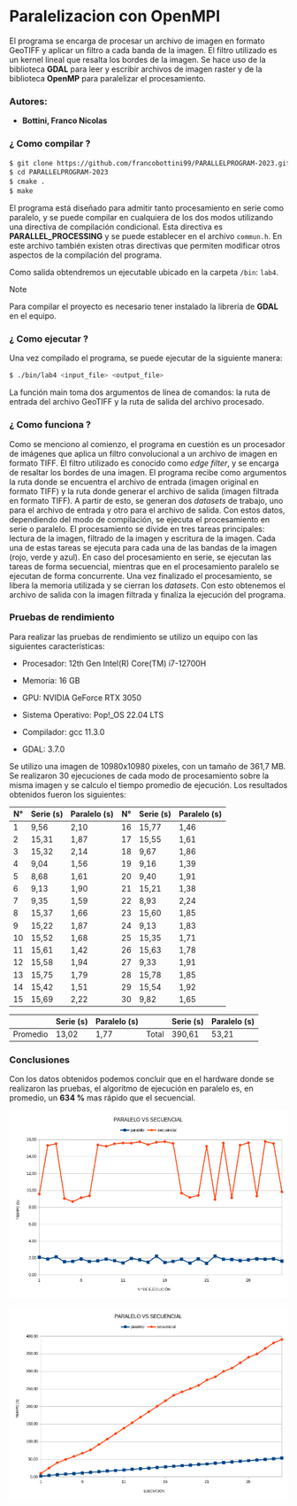# Paralelizacion con OpenMPI

El programa se encarga de procesar un archivo de imagen en formato GeoTIFF y aplicar un filtro a cada banda de la imagen. El filtro utilizado es un kernel lineal que resalta los bordes de la imagen. Se hace uso de la biblioteca **GDAL** para leer y escribir archivos de imagen raster y de la biblioteca **OpenMP** para paralelizar el procesamiento.

### Autores:
- **Bottini, Franco Nicolas**

### ¿ Como compilar ?

```bash
$ git clone https://github.com/francobottini99/PARALLELPROGRAM-2023.git
$ cd PARALLELPROGRAM-2023
$ cmake .
$ make
```

El programa está diseñado para admitir tanto procesamiento en serie como paralelo, y se puede compilar en cualquiera de los dos modos utilizando una directiva de compilación condicional. Esta directiva es **PARALLEL_PROCESSING** y se puede establecer en el archivo `commun.h`. En este archivo también existen otras directivas que permiten modificar otros aspectos de la compilación del programa.

Como salida obtendremos un ejecutable ubicado en la carpeta `/bin`: `lab4`.

> [!NOTE]
> Para compilar el proyecto es necesario tener instalado la librería de **GDAL** en el equipo.

### ¿ Como ejecutar ?

Una vez compilado el programa, se puede ejecutar de la siguiente manera:

```bash
$ ./bin/lab4 <input_file> <output_file>
```

La función main toma dos argumentos de línea de comandos: la ruta de entrada del archivo GeoTIFF y la ruta de salida del archivo procesado. 

### ¿ Como funciona ?

Como se menciono al comienzo, el programa en cuestión es un procesador de imágenes que aplica un filtro convolucional a un archivo de imagen en formato TIFF. El filtro utilizado es conocido como *edge filter*, y se encarga de resaltar los bordes de una imagen. El programa recibe como argumentos la ruta donde se encuentra el archivo de entrada (imagen original en formato TIFF) y la ruta donde generar el archivo de salida (imagen filtrada en formato TIFF). A partir de esto, se generan dos *datasets* de trabajo, uno para el archivo de entrada y otro para el archivo de salida. Con estos datos, dependiendo del modo de compilación, se ejecuta el procesamiento en serie o paralelo. El procesamiento se divide en tres tareas principales: lectura de la imagen, filtrado de la imagen y escritura de la imagen. Cada una de estas tareas se ejecuta para cada una de las bandas de la imagen (rojo, verde y azul). En caso del procesamiento en serie, se ejecutan las tareas de forma secuencial, mientras que en el procesamiento paralelo se ejecutan de forma concurrente. Una vez finalizado el procesamiento, se libera la memoria utilizada y se cierran los *datasets*. Con esto obtenemos el archivo de salida con la imagen filtrada y finaliza la ejecución del programa.

### Pruebas de rendimiento

Para realizar las pruebas de rendimiento se utilizo un equipo con las siguientes características:

- Procesador: 12th Gen Intel(R) Core(TM) i7-12700H

- Memoria: 16 GB

- GPU: NVIDIA GeForce RTX 3050

- Sistema Operativo: Pop!_OS 22.04 LTS

- Compilador: gcc 11.3.0

- GDAL: 3.7.0

Se utilizo una imagen de 10980x10980 pixeles, con un tamaño de 361,7 MB. Se realizaron 30 ejecuciones de cada modo de procesamiento sobre la misma imagen y se calculo el tiempo promedio de ejecución. Los resultados obtenidos fueron los siguientes:

| N° | Serie (s) | Paralelo (s) | N° | Serie (s) | Paralelo (s) |
| -- | --------- | ------------ | -- | --------- | ------------ |
| 1 | 9,56 | 2,10 | 16 | 15,77 | 1,46 |
| 2 | 15,31 | 1,87 | 17 | 15,55 | 1,61 |
| 3 | 15,32 | 2,14 | 18 | 9,67 | 1,86 |
| 4 | 9,04 | 1,56 | 19 | 9,16 | 1,39 |
| 5 | 8,68 | 1,61 | 20 | 9,40 | 1,91 |
| 6 | 9,13 | 1,90 | 21 | 15,21 | 1,38 |
| 7 | 9,35 | 1,59 | 22 | 8,93 | 2,24 |
| 8 | 15,37 | 1,66 | 23 | 15,60 | 1,85 |
| 9 | 15,22 | 1,87 | 24 | 9,13 | 1,83 |
| 10 | 15,52 | 1,68 | 25 | 15,35 | 1,71 |
| 11 | 15,61 | 1,42 | 26 | 15,63 | 1,78 |
| 12 | 15,58 | 1,94 | 27 | 9,33 | 1,91 |
| 13 | 15,75 | 1,79 | 28 | 15,78 | 1,85 |
| 14 | 15,42 | 1,51 | 29 | 15,54 | 1,92 |
| 15 | 15,69 | 2,22 | 30 | 9,82 | 1,65 |

| | Serie (s) | Paralelo (s) | | Serie (s) | Paralelo (s) |
| -------- | --------- | ------------ | -------- | --------- | ------------ |
| Promedio | 13,02 | 1,77 | Total | 390,61 | 53,21 |

### Conclusiones

Con los datos obtenidos podemos concluir que en el hardware donde se realizaron las pruebas, el algoritmo de ejecución en paralelo es, en promedio, un **634 %** mas rápido que el secuencial.

<p align="center">
  <img src="imgs/Grafico_1.png" alt="Grafico_1">
</p>

<p align="center">
  <img src="imgs/Grafico_2.png" alt="Grafico_2">
</p>